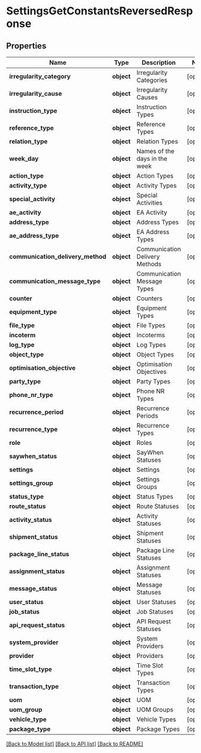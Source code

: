 # SettingsGetConstantsReversedResponse

## Properties
Name | Type | Description | Notes
------------ | ------------- | ------------- | -------------
**irregularity_category** | **object** | Irregularity Categories | [optional] 
**irregularity_cause** | **object** | Irregularity Causes | [optional] 
**instruction_type** | **object** | Instruction Types | [optional] 
**reference_type** | **object** | Reference Types | [optional] 
**relation_type** | **object** | Relation Types | [optional] 
**week_day** | **object** | Names of the days in the week | [optional] 
**action_type** | **object** | Action Types | [optional] 
**activity_type** | **object** | Activity Types | [optional] 
**special_activity** | **object** | Special Activities | [optional] 
**ae_activity** | **object** | EA Activity | [optional] 
**address_type** | **object** | Address Types | [optional] 
**ae_address_type** | **object** | EA Address Types | [optional] 
**communication_delivery_method** | **object** | Communication Delivery Methods | [optional] 
**communication_message_type** | **object** | Communication Message Types | [optional] 
**counter** | **object** | Counters | [optional] 
**equipment_type** | **object** | Equipment Types | [optional] 
**file_type** | **object** | File Types | [optional] 
**incoterm** | **object** | Incoterms | [optional] 
**log_type** | **object** | Log Types | [optional] 
**object_type** | **object** | Object Types | [optional] 
**optimisation_objective** | **object** | Optimisation Objectives | [optional] 
**party_type** | **object** | Party Types | [optional] 
**phone_nr_type** | **object** | Phone NR Types | [optional] 
**recurrence_period** | **object** | Recurrence Periods | [optional] 
**recurrence_type** | **object** | Recurrence Types | [optional] 
**role** | **object** | Roles | [optional] 
**saywhen_status** | **object** | SayWhen Statuses | [optional] 
**settings** | **object** | Settings | [optional] 
**settings_group** | **object** | Settings Groups | [optional] 
**status_type** | **object** | Status Types | [optional] 
**route_status** | **object** | Route Statuses | [optional] 
**activity_status** | **object** | Activity Statuses | [optional] 
**shipment_status** | **object** | Shipment Statuses | [optional] 
**package_line_status** | **object** | Package Line Statuses | [optional] 
**assignment_status** | **object** | Assignment Statuses | [optional] 
**message_status** | **object** | Message Statuses | [optional] 
**user_status** | **object** | User Statuses | [optional] 
**job_status** | **object** | Job Statuses | [optional] 
**api_request_status** | **object** | API Request Statuses | [optional] 
**system_provider** | **object** | System Providers | [optional] 
**provider** | **object** | Providers | [optional] 
**time_slot_type** | **object** | Time Slot Types | [optional] 
**transaction_type** | **object** | Transaction Types | [optional] 
**uom** | **object** | UOM | [optional] 
**uom_group** | **object** | UOM Groups | [optional] 
**vehicle_type** | **object** | Vehicle Types | [optional] 
**package_type** | **object** | Package Types | [optional] 

[[Back to Model list]](../README.md#documentation-for-models) [[Back to API list]](../README.md#documentation-for-api-endpoints) [[Back to README]](../README.md)


